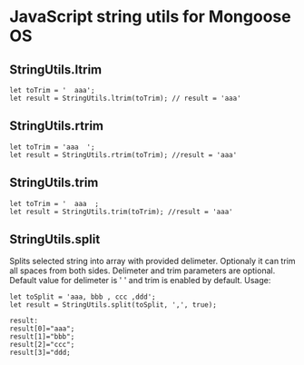 # JavaScript string utils for Mongoose OS

## StringUtils.ltrim
```
let toTrim = '  aaa';
let result = StringUtils.ltrim(toTrim); // result = 'aaa'
```

## StringUtils.rtrim
```
let toTrim = 'aaa  ';
let result = StringUtils.rtrim(toTrim); //result = 'aaa'
```

## StringUtils.trim
```
let toTrim = '  aaa  ;
let result = StringUtils.trim(toTrim); //result = 'aaa'
```

## StringUtils.split
 Splits selected string into array with provided delimeter. Optionaly it can trim all spaces from both sides. Delimeter and trim parameters are optional. Default value for delimeter is ' ' and trim is enabled by default. Usage:
```
let toSplit = 'aaa, bbb , ccc ,ddd';
let result = StringUtils.split(toSplit, ',', true);

result:
result[0]="aaa";
result[1]="bbb";
result[2]="ccc";
result[3]="ddd;
```
